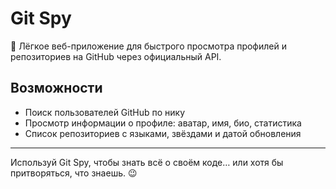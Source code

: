 # Git Spy

🚀 Лёгкое веб-приложение для быстрого просмотра профилей и репозиториев на GitHub через официальный API.

## Возможности

- Поиск пользователей GitHub по нику
- Просмотр информации о профиле: аватар, имя, био, статистика
- Список репозиториев с языками, звёздами и датой обновления

---

Используй Git Spy, чтобы знать всё о своём коде… или хотя бы притворяться, что знаешь. 😉
